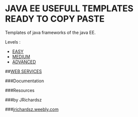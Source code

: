 JAVA EE USEFULL TEMPLATES READY TO COPY PASTE 
============================

Templates of java frameworks of the java EE.

Levels :


* [EASY](#)
* [MEDIUM](#)
* [ADVANCED](#)


##[WEB SERVICES](https://github.com/jrichardsz/usefull-template-java-ee/tree/master/web-service-template)

###Documentation

###Resources


###by JRichardsz 

###[jrichardsz.weebly.com](http://jrichardsz.weebly.com/)
